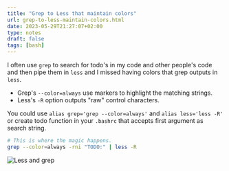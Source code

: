 ```yaml
---
title: "Grep to Less that maintain colors"
url: grep-to-less-maintain-colors.html
date: 2023-05-29T21:27:07+02:00
type: notes
draft: false
tags: [bash]
---
```


I often use `grep` to search for todo's in my code and other people's
code and then pipe them in `less` and I missed having colors that grep
outputs in `less`.

- Grep's `--color=always` use markers to highlight the matching strings.
- Less's `-R` option outputs "raw" control characters.

You could use `alias grep='grep --color=always'` and `alias less='less
-R'` or create todo function in your `.bashrc` that accepts first argument
as search string.

```sh
# This is where the magic happens.
grep --color=always -rni "TODO:" | less -R
```

![Less and grep](/notes/grep-less.png)
